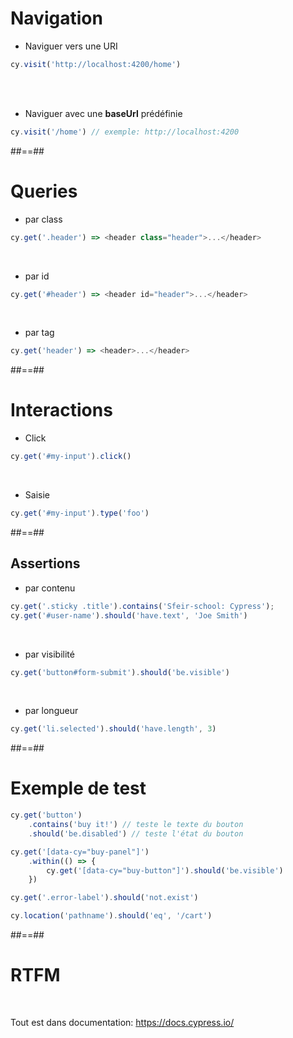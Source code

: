 
# Navigation

* Naviguer vers une URI

<!-- .slide: class="with-code" -->
```js
cy.visit('http://localhost:4200/home')
```
<!-- .element: class="big-code" -->

<br><br>
* Naviguer avec une **baseUrl** prédéfinie

<!-- .slide: class="with-code" -->
```js
cy.visit('/home') // exemple: http://localhost:4200
```
<!-- .element: class="big-code" -->

##==##

# Queries

* par class

<!-- .slide: class="with-code" -->
```js
cy.get('.header') => <header class="header">...</header>
```
<!-- .element: class="big-code" -->

<br>

* par id

<!-- .slide: class="with-code" -->
```js
cy.get('#header') => <header id="header">...</header>
```
<!-- .element: class="big-code" -->

<br>

* par tag

<!-- .slide: class="with-code" -->
```js
cy.get('header') => <header>...</header>
```
<!-- .element: class="big-code" -->

##==##

# Interactions

* Click

<!-- .slide: class="with-code" -->
```js
cy.get('#my-input').click()

```
<!-- .element: class="big-code" -->

<br>

* Saisie

<!-- .slide: class="with-code" -->
```js
cy.get('#my-input').type('foo')

```
<!-- .element: class="big-code" -->

##==##

## Assertions

* par contenu

<!-- .slide: class="with-code" -->
```js
cy.get('.sticky .title').contains('Sfeir-school: Cypress');
cy.get('#user-name').should('have.text', 'Joe Smith')

```
<!-- .element: class="big-code" -->

<br>

* par visibilité

<!-- .slide: class="with-code" -->
```js
cy.get('button#form-submit').should('be.visible')

```
<!-- .element: class="big-code" -->

<br>

* par longueur

<!-- .slide: class="with-code" -->
```js
cy.get('li.selected').should('have.length', 3)

```
<!-- .element: class="big-code" -->

##==##

# Exemple de test

<!-- .slide: class="with-code" -->
```js
cy.get('button')
    .contains('buy it!') // teste le texte du bouton
    .should('be.disabled') // teste l'état du bouton

cy.get('[data-cy="buy-panel"]')
    .within(() => {
        cy.get('[data-cy="buy-button"]').should('be.visible')
    })

cy.get('.error-label').should('not.exist')

cy.location('pathname').should('eq', '/cart')
```
<!-- .element: class="big-code" -->

##==##

# RTFM
<br/>

Tout est dans documentation: https://docs.cypress.io/



